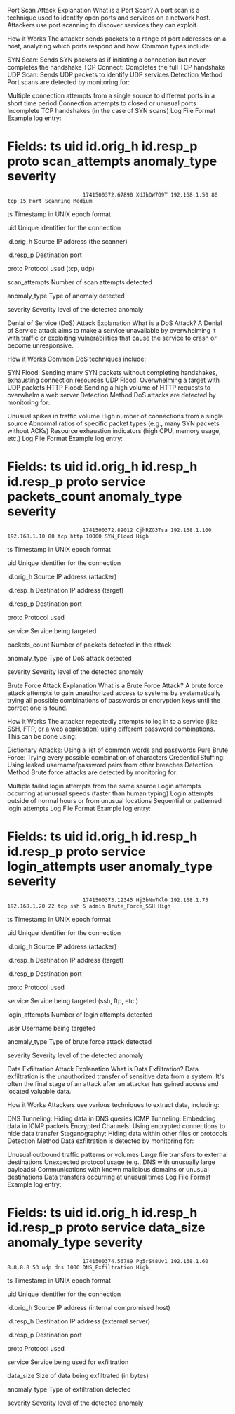 Port Scan Attack Explanation
What is a Port Scan?
A port scan is a technique used to identify open ports and services on a network host. Attackers use port scanning to discover services they can exploit.

How it Works
The attacker sends packets to a range of port addresses on a host, analyzing which ports respond and how. Common types include:

SYN Scan: Sends SYN packets as if initiating a connection but never completes the handshake
TCP Connect: Completes the full TCP handshake
UDP Scan: Sends UDP packets to identify UDP services
Detection Method
Port scans are detected by monitoring for:

Multiple connection attempts from a single source to different ports in a short time period
Connection attempts to closed or unusual ports
Incomplete TCP handshakes (in the case of SYN scans)
Log File Format
Example log entry:

# Fields: ts uid id.orig_h id.resp_p proto scan_attempts anomaly_type severity

                            1741500372.67890 XdJhQW7Q9T 192.168.1.50 80 tcp 15 Port_Scanning Medium
ts
Timestamp in UNIX epoch format
 
uid
Unique identifier for the connection
 
id.orig_h
Source IP address (the scanner)
 
id.resp_p
Destination port
 
proto
Protocol used (tcp, udp)
 
scan_attempts
Number of scan attempts detected
 
anomaly_type
Type of anomaly detected
 
severity
Severity level of the detected anomaly


Denial of Service (DoS) Attack Explanation
What is a DoS Attack?
A Denial of Service attack aims to make a service unavailable by overwhelming it with traffic or exploiting vulnerabilities that cause the service to crash or become unresponsive.

How it Works
Common DoS techniques include:

SYN Flood: Sending many SYN packets without completing handshakes, exhausting connection resources
UDP Flood: Overwhelming a target with UDP packets
HTTP Flood: Sending a high volume of HTTP requests to overwhelm a web server
Detection Method
DoS attacks are detected by monitoring for:

Unusual spikes in traffic volume
High number of connections from a single source
Abnormal ratios of specific packet types (e.g., many SYN packets without ACKs)
Resource exhaustion indicators (high CPU, memory usage, etc.)
Log File Format
Example log entry:

# Fields: ts uid id.orig_h id.resp_h id.resp_p proto service packets_count anomaly_type severity

                            1741500372.89012 CjhRZG3Tsa 192.168.1.100 192.168.1.10 80 tcp http 10000 SYN_Flood High
ts
Timestamp in UNIX epoch format
 
uid
Unique identifier for the connection
 
id.orig_h
Source IP address (attacker)
 
id.resp_h
Destination IP address (target)
 
id.resp_p
Destination port
 
proto
Protocol used
 
service
Service being targeted
 
packets_count
Number of packets detected in the attack
 
anomaly_type
Type of DoS attack detected
 
severity
Severity level of the detected anomaly


Brute Force Attack Explanation
What is a Brute Force Attack?
A brute force attack attempts to gain unauthorized access to systems by systematically trying all possible combinations of passwords or encryption keys until the correct one is found.

How it Works
The attacker repeatedly attempts to log in to a service (like SSH, FTP, or a web application) using different password combinations. This can be done using:

Dictionary Attacks: Using a list of common words and passwords
Pure Brute Force: Trying every possible combination of characters
Credential Stuffing: Using leaked username/password pairs from other breaches
Detection Method
Brute force attacks are detected by monitoring for:

Multiple failed login attempts from the same source
Login attempts occurring at unusual speeds (faster than human typing)
Login attempts outside of normal hours or from unusual locations
Sequential or patterned login attempts
Log File Format
Example log entry:

# Fields: ts uid id.orig_h id.resp_h id.resp_p proto service login_attempts user anomaly_type severity

                            1741500373.12345 Hj3bNm7Kl0 192.168.1.75 192.168.1.20 22 tcp ssh 5 admin Brute_Force_SSH High
ts
Timestamp in UNIX epoch format
 
uid
Unique identifier for the connection
 
id.orig_h
Source IP address (attacker)
 
id.resp_h
Destination IP address (target)
 
id.resp_p
Destination port
 
proto
Protocol used
 
service
Service being targeted (ssh, ftp, etc.)
 
login_attempts
Number of login attempts detected
 
user
Username being targeted
 
anomaly_type
Type of brute force attack detected
 
severity
Severity level of the detected anomaly

Data Exfiltration Attack Explanation
What is Data Exfiltration?
Data exfiltration is the unauthorized transfer of sensitive data from a system. It's often the final stage of an attack after an attacker has gained access and located valuable data.

How it Works
Attackers use various techniques to extract data, including:

DNS Tunneling: Hiding data in DNS queries
ICMP Tunneling: Embedding data in ICMP packets
Encrypted Channels: Using encrypted connections to hide data transfer
Steganography: Hiding data within other files or protocols
Detection Method
Data exfiltration is detected by monitoring for:

Unusual outbound traffic patterns or volumes
Large file transfers to external destinations
Unexpected protocol usage (e.g., DNS with unusually large payloads)
Communications with known malicious domains or unusual destinations
Data transfers occurring at unusual times
Log File Format
Example log entry:

# Fields: ts uid id.orig_h id.resp_h id.resp_p proto service data_size anomaly_type severity

                            1741500374.56789 Pq5rSt8Uv1 192.168.1.60 8.8.8.8 53 udp dns 1000 DNS_Exfiltration High
ts
Timestamp in UNIX epoch format
 
uid
Unique identifier for the connection
 
id.orig_h
Source IP address (internal compromised host)
 
id.resp_h
Destination IP address (external server)
 
id.resp_p
Destination port
 
proto
Protocol used
 
service
Service being used for exfiltration
 
data_size
Size of data being exfiltrated (in bytes)
 
anomaly_type
Type of exfiltration detected
 
severity
Severity level of the detected anomaly

